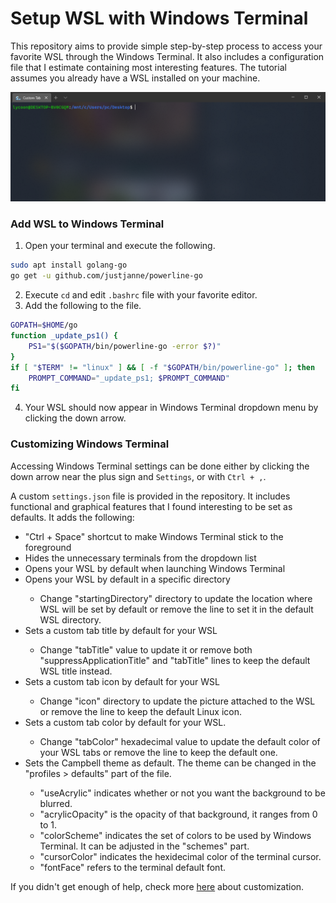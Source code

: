 # Setup WSL with Windows Terminal
This repository aims to provide simple step-by-step process to access your favorite WSL through the Windows Terminal. It also includes a configuration file that I estimate containing most interesting features. The tutorial assumes you already have a WSL installed on your machine.

![WSL Windows Terminal preview](/banner.png)

### Add WSL to Windows Terminal
1. Open your terminal and execute the following.
```bash
sudo apt install golang-go
go get -u github.com/justjanne/powerline-go
```
2. Execute `cd` and edit `.bashrc` file with your favorite editor.
3. Add the following to the file.
```bash
GOPATH=$HOME/go
function _update_ps1() {
    PS1="$($GOPATH/bin/powerline-go -error $?)"
}
if [ "$TERM" != "linux" ] && [ -f "$GOPATH/bin/powerline-go" ]; then
    PROMPT_COMMAND="_update_ps1; $PROMPT_COMMAND"
fi
```
4. Your WSL should now appear in Windows Terminal dropdown menu by clicking the down arrow.

### Customizing Windows Terminal
Accessing Windows Terminal settings can be done either by clicking the down arrow near the plus sign and `Settings`, or with `Ctrl + ,`.

A custom `settings.json` file is provided in the repository. It includes functional and graphical features that I found interesting to be set as defaults. It adds the following:
<ul>
<li>"Ctrl + Space" shortcut to make Windows Terminal stick to the foreground</li>
<li>Hides the unnecessary terminals from the dropdown list</li>
<li>Opens your WSL by default when launching Windows Terminal</li>

<li>Opens your WSL by default in a specific directory</li>
<ul><li>Change "startingDirectory" directory to update the location where WSL will be set by default or remove the line to set it in the default WSL directory.</li></ul>

<li>Sets a custom tab title by default for your WSL</li>
<ul><li>Change "tabTitle" value to update it or remove both "suppressApplicationTitle" and "tabTitle" lines to keep the default WSL title instead.</li></ul>

<li>Sets a custom tab icon by default for your WSL</li>
<ul><li>Change "icon" directory to update the picture attached to the WSL or remove the line to keep the default Linux icon.</li></ul>

<li>Sets a custom tab color by default for your WSL.</li>
<ul><li>Change "tabColor" hexadecimal value to update the default color of your WSL tabs or remove the line to keep the default one.</li></ul>

<li>Sets the Campbell theme as default. The theme can be changed in the "profiles > defaults" part of the file.</li>
<ul><li>"useAcrylic" indicates whether or not you want the background to be blurred.</li>
<li>"acrylicOpacity" is the opacity of that background, it ranges from 0 to 1.</li>
<li>"colorScheme" indicates the set of colors to be used by Windows Terminal. It can be adjusted in the "schemes" part.</li>
<li>"cursorColor" indicates the hexidecimal color of the terminal cursor.</li>
<li>"fontFace" refers to the terminal default font.</li></ul>
</ul>

If you didn't get enough of help, check more [here](https://docs.microsoft.com/en-us/windows/terminal/tutorials/tab-title) about customization.